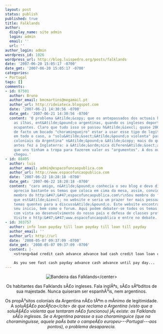 ```yaml
---
layout: post
status: publish
published: true
title: Falklands
author:
  display_name: site admin
  login: admin
  email: ''
  url: ''
author_login: admin
wordpress_id: 1026
wordpress_url: http://blog.luispedro.org/posts/falklands
date: '2007-06-20 15:05:17 -0700'
date_gmt: '2007-06-20 15:05:17 -0700'
categories:
- Portugal
tags: []
comments:
- id: 87501
  author: Bruno
  author_email: bmcmartins@megamail.pt
  author_url: http://ideiateca.blogspot.com
  date: '2007-06-21 14:30:56 -0700'
  date_gmt: '2007-06-21 14:30:56 -0700'
  content: 'O problema &Atilde;&copy; que os antepassados dos actuais habitantes ocuparam
    as ilhas, ent&Atilde;&pound;o argentinas, quando os ingleses deportaram os anteriores
    ocupantes. Claro que tudo isso se passou h&Atilde;&iexcl; quase 200 anos e &Atilde;&copy;
    de facto um bocado "choramingueiro" estar a usar esse tipo de legitimidades. Mas
    em todo o caso, a "solu&Atilde;&sect;&Atilde;&pound;o violenta" para os "prop&Atilde;&sup3;sitos
    coloniais da Argentina" n&Atilde;&pound;o &Atilde;&copy; mais do que aquilo que
    antes fez a Inglaterra: a &Atilde;&ordm;nica diferen&Atilde;&sect;a &Atilde;&copy;
    que uns tinham a tropa para fazerem valer os "argumentos". A dos outros n&Atilde;&pound;o
    chegou.'
- id: 88405
  author: luis
  author_email: admin@espacofuncaopublica.com
  author_url: http://www.espacofuncaopublica.com
  date: '2007-06-22 18:28:18 -0700'
  date_gmt: '2007-06-22 18:28:18 -0700'
  content: "caro amigo, n&Atilde;&pound;o conhecia o seu blog e devo dizer-lhe que
    aprecio bastante os temas que coloca em cima da mesa, assim, convido-o a tornar-se
    membro do http:&#47;&#47;espacofuncaopublica.com\r\nSou membro do forum de discuss&Atilde;&pound;o
    que est&Atilde;&iexcl; no website e seria um prazer ter mais pessoas a trazer
    temas quentes para a discuss&Atilde;&pound;o. Este website encontra-se ainda no
    seu inicio, bem como o forum. Aqui podem debater-se todos os temas relevantes
    com vista ao desenvolvimento do nosso pais e defesa de classes profissionais.
    Visite o http:&#47;&#47;www.espacofuncaopublica e entre no debate. Traga amigos.\r\n\r\nAbra&Atilde;&sect;o"
- id: 303757
  author: info loan payday till loan payday till loan till payday
  author_email: ''
  author_url: http://url
  date: '2008-05-07 09:37:09 -0700'
  date_gmt: '2008-05-07 09:37:09 -0700'
  content: |-
    <strong>bad credit cash advance advance bad cash credit loan loan cash advance for people with bad credit...<&#47;strong>

    As you see fast cash payday advance cash advance until pay day...
---
```

<p><center><img src="http:&#47;&#47;upload.wikimedia.org&#47;wikipedia&#47;commons&#47;thumb&#47;8&#47;83&#47;Flag_of_the_Falkland_Islands.svg&#47;800px-Flag_of_the_Falkland_Islands.svg.png" alt="Bandeira das Falklands" style="max-width: 80%" &#47;><&#47;center></p>
<p>Os habitantes das Falklands s&Atilde;&pound;o ingleses. Fala ingl&Atilde;&ordf;s, s&Atilde;&pound;o s&Atilde;&ordm;bditos de sua majestade. Nunca quiseram ser espanh&Atilde;&sup3;is, nem argentinos.
<p>Os prop&Atilde;&sup3;sitos coloniais da Argentina n&Atilde;&pound;o t&Atilde;&ordf;m o m&Atilde;&shy;nimo de legitimidade. A <cite>solu&Atilde;&sect;&Atilde;&pound;o pac&Atilde;&shy;fica<&#47;cite> de que reclama a Argentina (visto que a solu&Atilde;&sect;&Atilde;&pound;o violenta que tentaram n&Atilde;&pound;o funcionou) j&Atilde;&iexcl; existe: as Falklands s&Atilde;&pound;o inglesas. Se a Argentina parasse a sua choraminguice (que na choraminguisse, aquele pa&Atilde;&shy;s bate o campe&Atilde;&pound;o europeu---Portugal---aos pontos), o problema desaparecia.</p>
